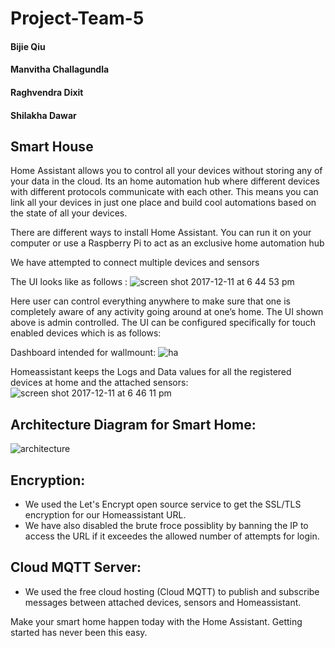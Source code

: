 # Project-Team-5
#### Bijie Qiu
#### Manvitha Challagundla
#### Raghvendra Dixit
#### Shilakha Dawar

## Smart House

Home Assistant allows you to control all your devices without storing any of your data in the cloud. Its an home automation hub where different devices with different protocols communicate with each other. This means you can link all your devices in just one place and build cool automations based on the state of all your devices.

There are different ways to install Home Assistant. You can run it on your computer or use a Raspberry Pi to act as an exclusive home automation hub

We have attempted to connect multiple devices and sensors 

The UI looks like as follows :
![screen shot 2017-12-11 at 6 44 53 pm](https://user-images.githubusercontent.com/32425619/33865151-45ac9a56-dea5-11e7-963e-31044be185cb.png)

Here user can control everything anywhere to make sure that one is completely aware of any activity going around at one’s home.
The UI shown above is admin controlled. The UI can be configured specifically for touch enabled devices which is as follows:

Dashboard intended for wallmount:
![ha](https://user-images.githubusercontent.com/20053808/33865930-c93e019a-dea8-11e7-8db1-7491e580455b.PNG) 

Homeassistant keeps the Logs and Data values for all the registered devices at home and the attached sensors:
![screen shot 2017-12-11 at 6 46 11 pm](https://user-images.githubusercontent.com/32425619/33865463-b4c5e55e-dea6-11e7-833b-1c9ecea96325.png)

## Architecture Diagram for Smart Home:
![architecture](https://user-images.githubusercontent.com/32425619/33865056-ce0b5640-dea4-11e7-8f9b-0f9b34b82080.png)

## Encryption:
* We used the Let's Encrypt open source service to get the SSL/TLS encryption for our Homeassistant URL.
* We have also disabled the brute froce possiblity by banning the IP to access the URL if it exceedes the allowed number of attempts for login.

## Cloud MQTT Server:
* We used the free cloud hosting (Cloud MQTT) to publish and subscribe messages between attached devices, sensors and Homeassistant.

Make your smart home happen today with the Home Assistant. Getting started has never been this easy.

